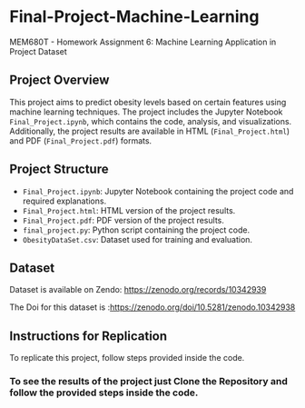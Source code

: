 # Final-Project-Machine-Learning
MEM680T - Homework Assignment 6: Machine Learning Application in Project Dataset

## Project Overview
This project aims to predict obesity levels based on certain features using machine learning techniques. The project includes the Jupyter Notebook `Final_Project.ipynb`, which contains the code, analysis, and visualizations. Additionally, the project results are available in HTML (`Final_Project.html`) and PDF (`Final_Project.pdf`) formats.

## Project Structure
- `Final_Project.ipynb`: Jupyter Notebook containing the project code and required explanations.
- `Final_Project.html`: HTML version of the project results.
- `Final_Project.pdf`: PDF version of the project results.
- `final_project.py`: Python script containing the project code.
- `ObesityDataSet.csv`: Dataset used for training and evaluation.

## Dataset
Dataset is available on Zendo: https://zenodo.org/records/10342939

The Doi for this dataset is :https://zenodo.org/doi/10.5281/zenodo.10342938


## Instructions for Replication
To replicate this project, follow steps provided inside the code.


### To see the results of the project just Clone the Repository and follow the provided steps inside the code.
